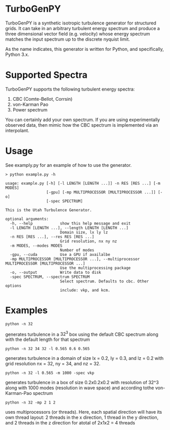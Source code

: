 # TurboGenPY
TurboGenPY is a synthetic isotropic turbulence generator for structured grids. It can take in an arbitrary
turbulent energy spectrum and produce a three dimensional vector field (e.g. velocity) whose energy spectrum
matches the input spectrum up to the discrete nyquist limit.

As the name indicates, this generator is written for Python, and specifically, Python 3.x.

# Supported Spectra
TurboGenPY supports the following turbulent energy spectra:
1. CBC (Comte-Bellot, Corrsin)
2. von-Karman Pao
3. Power spectrum

You can certainly add your own spectrum. If you are using experimentally observed data, then mimic how the CBC spectrum is implemented via an interpolant.

# Usage
See examply.py for an example of how to use the generator.

```
> python example.py -h

usage: example.py [-h] [-l LENGTH [LENGTH ...]] -n RES [RES ...] [-m MODES]
                  [-gpu] [-mp MULTIPROCESSOR [MULTIPROCESSOR ...]] [-o]
                  [-spec SPECTRUM]

This is the Utah Turbulence Generator.

optional arguments:
  -h, --help            show this help message and exit
  -l LENGTH [LENGTH ...], --length LENGTH [LENGTH ...]
                        Domain size, lx ly lz
  -n RES [RES ...], --res RES [RES ...]
                        Grid resolution, nx ny nz
  -m MODES, --modes MODES
                        Number of modes
  -gpu, --cuda          Use a GPU if availalbe
  -mp MULTIPROCESSOR [MULTIPROCESSOR ...], --multiprocessor MULTIPROCESSOR [MULTIPROCESSOR ...]
                        Use the multiprocessing package
  -o, --output          Write data to disk
  -spec SPECTRUM, --spectrum SPECTRUM
                        Select spectrum. Defaults to cbc. Other options
                        include: vkp, and kcm.
```

# Examples

```
python -n 32
```
generates turbulence in a $32^3$ box using the default CBC spectrum along with the default length for that spectrum

```
python -n 32 34 32 -l 0.565 0.6 0.565
```
generates turbulence in a domain of size lx = 0.2, ly = 0.3, and lz = 0.2 with grid resolution nx = 32, ny = 34, and nz = 32.

```
python -n 32 -l 0.565 -m 1000 -spec vkp
```
generates turbulence in a box of size 0.2x0.2x0.2 with resolution of 32^3 along with 1000 modes (resolution in wave space) and according tothe von-Karman-Pao spectrum

```
python -n 32 -mp 2 1 2
```
uses multiprocessors (or threads). Here, each spatial direction will have its own thread layout: 2 threads in the x direction, 1 thread in the y direction, and 2 threads in the z direction for atotal of 2x1x2 = 4 threads
